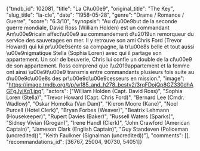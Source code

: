 {"tmdb_id": 102081, "title": "La Cl\u00e9", "original_title": "The Key", "slug_title": "la-cle", "date": "1958-05-28", "genre": "Drame / Romance / Guerre", "score": "6.3/10", "synopsis": "Au d\u00e9but de la seconde guerre mondiale, David Ross (William Holden) est un  commandant Am\u00e9ricain affect\u00e9 au commandement d\u2019un remorqueur du service des sauvetages en mer. Il y retrouve son ami Chris Ford (Trevor Howard) qui lui pr\u00e9sente sa compagne, la tr\u00e8s belle et tout aussi \u00e9nigmatique Stella (Sophia Loren) avec qui il partage son appartement. Un soir de beuverie, Chris lui confie un double de la cl\u00e9 de son appartement. Ross comprend que l\u2019appartement et la femme ont ainsi \u00e9t\u00e9 transmis entre commandants plusieurs fois suite au d\u00e9c\u00e8s  des pr\u00e9d\u00e9cesseurs en mission.", "image": "https://image.tmdb.org/t/p/w185_and_h278_bestv2/3rqFDojQp8GZ330dhAGFgJyiKq1.jpg", "actors": ["William Holden (Capt. David Ross)", "Sophia Loren (Stella)", "Trevor Howard (Capt. Chris Ford)", "Bernard Lee (Cmdr. Wadlow)", "Oskar Homolka (Van Dam)", "Kieron Moore (Kane)", "Noel Purcell (Hotel Clerk)", "Bryan Forbes (Weaver)", "Beatrix Lehmann (Housekeeper)", "Rupert Davies (Baker)", "Russell Waters (Sparks)", "Sidney Vivian (Grogan)", "Irene Handl (Clerk)", "John Crawford (American Captain)", "Jameson Clark (English Captain)", "Guy Standeven (Policeman (uncredited))", "Keith Faulkner (Signalman (uncredited))"], "comments": [], "recommandations_id": [36767, 25004, 90730, 54051]}